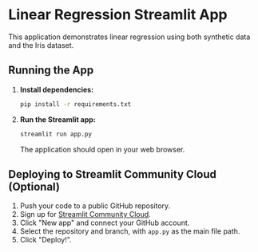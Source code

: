 # Linear Regression Streamlit App

This application demonstrates linear regression using both synthetic data and the Iris dataset.

## Running the App

1.  **Install dependencies:**
    ```bash
    pip install -r requirements.txt
    ```

2.  **Run the Streamlit app:**
    ```bash
    streamlit run app.py
    ```

    The application should open in your web browser.

## Deploying to Streamlit Community Cloud (Optional)

1.  Push your code to a public GitHub repository.
2.  Sign up for [Streamlit Community Cloud](https://streamlit.io/cloud).
3.  Click "New app" and connect your GitHub account.
4.  Select the repository and branch, with `app.py` as the main file path.
5.  Click "Deploy!".
